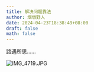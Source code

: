 ```yaml
---
title: 解决问题靠法
author: 烟墩野人
date: 2024-04-23T18:38:49+08:00
draft: false
math: false
---
```

路遇所思……

![IMG_4719.JPG](https://barbarian-1306448949.cos.ap-nanjing.myqcloud.com/undefinedIMG_4719.JPG)
